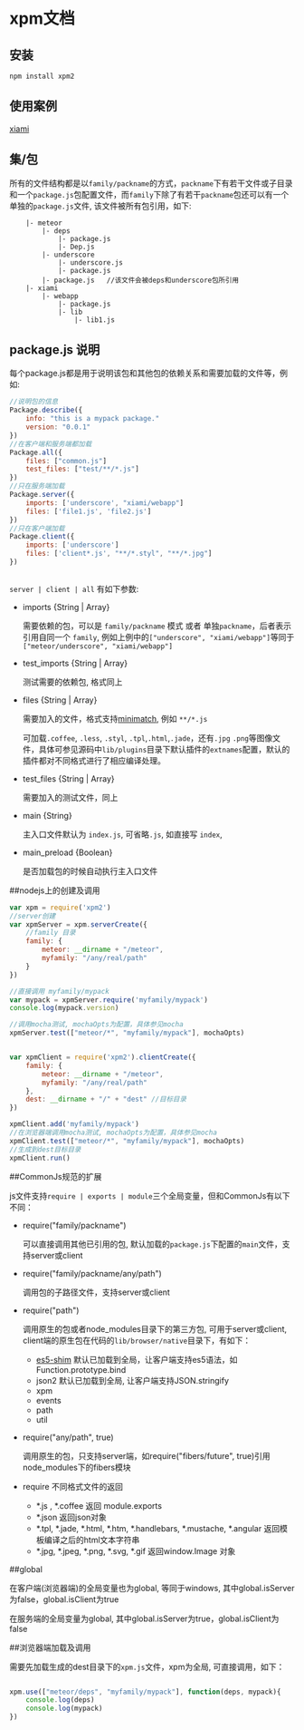 # xpm文档

## 安装

```
npm install xpm2
```

## 使用案例

[xiami](https://github.com/xiamidaxia/xiami)

## 集/包

所有的文件结构都是以`family/packname`的方式，`packname`下有若干文件或子目录和一个`package.js`包配置文件，而`family`下除了有若干`packname`包还可以有一个单独的`package.js`文件, 该文件被所有包引用，如下:

```
    |- meteor
        |- deps
            |- package.js
            |- Dep.js    
        |- underscore
            |- underscore.js
            |- package.js
        |- package.js   //该文件会被deps和underscore包所引用
    |- xiami
        |- webapp
            |- package.js
            |- lib
                |- lib1.js
```    

## package.js 说明

每个package.js都是用于说明该包和其他包的依赖关系和需要加载的文件等，例如:

```javascript
//说明包的信息
Package.describe({
    info: "this is a mypack package."
    version: "0.0.1"
})
//在客户端和服务端都加载
Package.all({
    files: ["common.js"]
    test_files: ["test/**/*.js"]
})
//只在服务端加载
Package.server({
    imports: ['underscore', "xiami/webapp"]             
    files: ['file1.js', 'file2.js']
})
//只在客户端加载
Package.client({
    imports: ['underscore']             
    files: ['client*.js', "**/*.styl", "**/*.jpg"]
})
    
```

`server | client | all` 有如下参数:

- imports       {String | Array} 

    需要依赖的包，可以是 `family/packname` 模式 或者 单独`packname`，后者表示引用自同一个 `family`, 例如上例中的`["underscore", "xiami/webapp"]`等同于`["meteor/underscore", "xiami/webapp"]`
    
- test_imports      {String | Array} 

    测试需要的依赖包, 格式同上
    
- files   {String | Array} 

    需要加入的文件，格式支持[minimatch](https://github.com/isaacs/minimatch), 例如 `**/*.js`
    
    可加载`.coffee`, `.less`, `.styl`, `.tpl`,`.html`,`.jade`，还有`.jpg` `.png`等图像文件，具体可参见源码中`lib/plugins`目录下默认插件的`extnames`配置，默认的插件都对不同格式进行了相应编译处理。
    
- test_files {String | Array} 

    需要加入的测试文件，同上
    
- main  {String} 

    主入口文件默认为 `index.js`, 可省略`.js`, 如直接写 `index`,

- main_preload  {Boolean} 

    是否加载包的时候自动执行主入口文件

##nodejs上的创建及调用

```javascript
var xpm = require('xpm2')
//server创建
var xpmServer = xpm.serverCreate({
    //family 目录
    family: {
        meteor: __dirname + "/meteor",
        myfamily: "/any/real/path"
    }
})

//直接调用 myfamily/mypack
var mypack = xpmServer.require('myfamily/mypack')
console.log(mypack.version)

//调用mocha测试, mochaOpts为配置，具体参见mocha
xpmServer.test(["meteor/*", "myfamily/mypack"], mochaOpts)

```

```javascript

var xpmClient = require('xpm2').clientCreate({
    family: {
        meteor: __dirname + "/meteor",
        myfamily: "/any/real/path"
    },
    dest: __dirname + "/" + "dest" //目标目录
})

xpmClient.add('myfamily/mypack')
//在浏览器端调用mocha测试, mochaOpts为配置，具体参见mocha
xpmClient.test(["meteor/*", "myfamily/mypack"], mochaOpts)
//生成到dest目标目录
xpmClient.run()
```


##CommonJs规范的扩展

js文件支持`require | exports | module`三个全局变量，但和CommonJs有以下不同：

- require("family/packname") 

    可以直接调用其他已引用的包, 默认加载的`package.js`下配置的`main`文件，支持server或client

- require("family/packname/any/path") 

    调用包的子路径文件，支持server或client

- require("path") 

    调用原生的包或者node_modules目录下的第三方包, 可用于server或client, client端的原生包在代码的`lib/browser/native`目录下，有如下：

    - [es5-shim](https://github.com/es-shims/es5-shim)      默认已加载到全局，让客户端支持es5语法，如Function.prototype.bind
    - json2         默认已加载到全局, 让客户端支持JSON.stringify
    - xpm
    - events
    - path
    - util
    
- require("any/path", true) 

    调用原生的包，只支持server端，如require("fibers/future", true)引用node_modules下的fibers模块

- require 不同格式文件的返回 

    - *.js , *.coffee  返回 module.exports
    - *.json 返回json对象
    - *.tpl, *.jade, *.html, *.htm, *.handlebars, *.mustache, *.angular
        返回模板编译之后的html文本字符串
    - *.jpg, *.jpeg, *.png, *.svg, *.gif 返回window.Image 对象

##global

在客户端(浏览器端)的全局变量也为global, 等同于windows, 其中global.isServer为false，global.isClient为true

在服务端的全局变量为global, 其中global.isServer为true，global.isClient为false

##浏览器端加载及调用

需要先加载生成的dest目录下的`xpm.js`文件，xpm为全局, 可直接调用，如下：

```javascript

xpm.use(["meteor/deps", "myfamily/mypack"], function(deps, mypack){
    console.log(deps)
    console.log(mypack)
})

```


